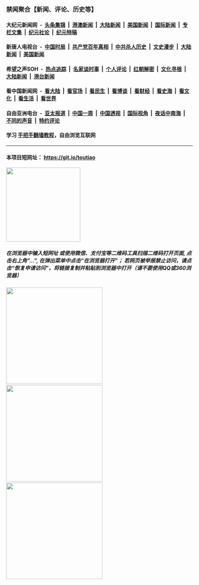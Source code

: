 ### 禁闻聚合【新闻、评论、历史等】

#### 大纪元新闻网 &nbsp;-&nbsp; [头条集锦](indexes/E头条集锦.md?t=02102144) &nbsp;|&nbsp; [港澳新闻](indexes/E港澳新闻.md?t=02102144)  &nbsp;|&nbsp; [大陆新闻](indexes/E大陆新闻.md?t=02102144) &nbsp;|&nbsp; [美国新闻](indexes/E美国新闻.md?t=02102144) &nbsp;|&nbsp; [国际新闻](indexes/E国际新闻.md?t=02102144) &nbsp;|&nbsp; [专栏文集](indexes/E专栏文集.md?t=02102144) &nbsp;|&nbsp; [纪元社论](indexes/E纪元社论.md?t=02102144) &nbsp;|&nbsp; [纪元特稿](indexes/E纪元特稿.md?t=02102144) 

#### 新唐人电视台 &nbsp;-&nbsp; [中国时局](indexes/N中国时局.md?t=02102144) &nbsp;|&nbsp; [共产党百年真相](indexes/N共产党百年真相.md?t=02102144) &nbsp;|&nbsp; [中共杀人历史](indexes/N中共杀人历史.md?t=02102144) &nbsp;|&nbsp; [文史漫步](indexes/N文史漫步.md?t=02102144) &nbsp;|&nbsp; [大陆新闻](indexes/N大陆新闻.md?t=02102144) &nbsp;|&nbsp; [美国新闻](indexes/N美国新闻.md?t=02102144)

#### 希望之声SOH &nbsp;-&nbsp; [热点追踪](indexes/H热点追踪.md?t=02102144) &nbsp;|&nbsp; [名家谈时事](indexes/H名家谈时事.md?t=02102144) &nbsp;|&nbsp; [个人评论](indexes/H个人评论.md?t=02102144)  &nbsp;|&nbsp; [红朝解密](indexes/H红朝解密.md?t=02102144) &nbsp;|&nbsp; [文化寻根](indexes/H文化寻根.md?t=02102144) &nbsp;|&nbsp; [大陆新闻](indexes/H大陆新闻.md?t=02102144) &nbsp;|&nbsp; [港台新闻](indexes/H港台新闻.md?t=02102144)

#### 看中国新闻网 &nbsp;-&nbsp; [看大陆](indexes/S看大陆.md?t=02102144) &nbsp;|&nbsp; [看官场](indexes/S看官场.md?t=02102144) &nbsp;|&nbsp; [看民生](indexes/S看民生.md?t=02102144)  &nbsp;|&nbsp; [看博谈](indexes/S看博谈.md?t=02102144) &nbsp;|&nbsp; [看财经](indexes/S看财经.md?t=02102144) &nbsp;|&nbsp; [看史海](indexes/S看史海.md?t=02102144) &nbsp;|&nbsp; [看文化](indexes/S看文化.md?t=02102144) &nbsp;|&nbsp; [看生活](indexes/S看生活.md?t=02102144) &nbsp;|&nbsp; [看世界](indexes/S看世界.md?t=02102144)

#### 自由亚洲电台 &nbsp;-&nbsp; [亚太报道](indexes/R亚太报道.md?t=02102144) &nbsp;|&nbsp; [中国一周](indexes/R中国一周.md?t=02102144) &nbsp;|&nbsp; [中国透视](indexes/R中国透视.md?t=02102144)  &nbsp;|&nbsp; [国际视角](indexes/R国际视角.md?t=02102144) &nbsp;|&nbsp; [夜话中南海](indexes/R夜话中南海.md?t=02102144) &nbsp;|&nbsp; [不同的声音](indexes/R不同的声音.md?t=02102144) &nbsp;|&nbsp; [特约评论](indexes/R特约评论.md?t=02102144)

#### 学习 [手把手翻墙教程](https://github.com/gfw-breaker/guides/wiki)，自由浏览互联网

----

#### 本项目短网址： https://git.io/toutiao
<img src="https://raw.githubusercontent.com/gfw-breaker/banned-news/master/scripts/img/qr.png" width="200px"/>  

##### 在浏览器中输入短网址 或使用微信、支付宝等二维码工具扫描二维码打开页面, 点击右上角"...", 在弹出菜单中点击“在浏览器打开”； 若网页被举报禁止访问，请点击“恢复申请访问”，将链接复制并粘贴到浏览器中打开（请不要使用QQ或360浏览器）

<img src="https://raw.githubusercontent.com/gfw-breaker/banned-news/master/scripts/img/1.png" width="260px"/> &nbsp; <img src="https://raw.githubusercontent.com/gfw-breaker/banned-news/master/scripts/img/2.png" width="260px"/> &nbsp; <img src="https://raw.githubusercontent.com/gfw-breaker/banned-news/master/scripts/img/3.png" width="260px"/>
